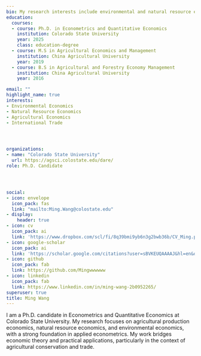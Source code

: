 ```yaml
---
bio: My research interests include environmental and natural resource economics, applied econometrics.
education:
  courses:
  - course: Ph.D. in Econometrics and Quantitative Economics
    institution: Colorado State University
    year: 2025 
    class: education-degree
  - course: M.S in Agricultural Economics and Management
    institution: China Agricultural University
    year: 2019
  - course: B.S in Agricultural and Forestry Economy Management
    institution: China Agricultural University
    year: 2016

email: ""
highlight_name: true
interests:
- Environmental Economics
- Natural Resource Economics
- Agricultural Economics
- International Trade




organizations:
- name: "Colorado State University"
  url: https://agsci.colostate.edu/dare/
role: Ph.D. Candidate




social:
- icon: envelope
  icon_pack: fas
  link: "mailto:Ming.Wang@colostate.edu"
- display:
    header: true
- icon: cv
  icon_pack: ai
  link: 'https://www.dropbox.com/scl/fi/8q39bmi9yb6n3g2bwb36b/CV_Ming.pdf?rlkey=nd5aysa99bdru9j2l7e19auee&st=pz8u1yp0&dl=0'
- icon: google-scholar
  icon_pack: ai
  link: 'https://scholar.google.com/citations?user=sBVKEUQAAAAJ&hl=en&oi=ao' 
- icon: github
  icon_pack: fab
  link: https://github.com/Mingwwwwww
- icon: linkedin
  icon_pack: fab
  link: https://www.linkedin.com/in/ming-wang-2b0952265/
superuser: true
title: Ming Wang
---
```

I am a Ph.D. candidate in Econometrics and Quantitative Economics at Colorado State University. My research focuses on agricultural production economics, natural resource economics, and environmental economics, with a strong foundation in applied econometrics. My work bridges economic theory and practical applications, particularly in the context of agricultural conservation and trade. 


